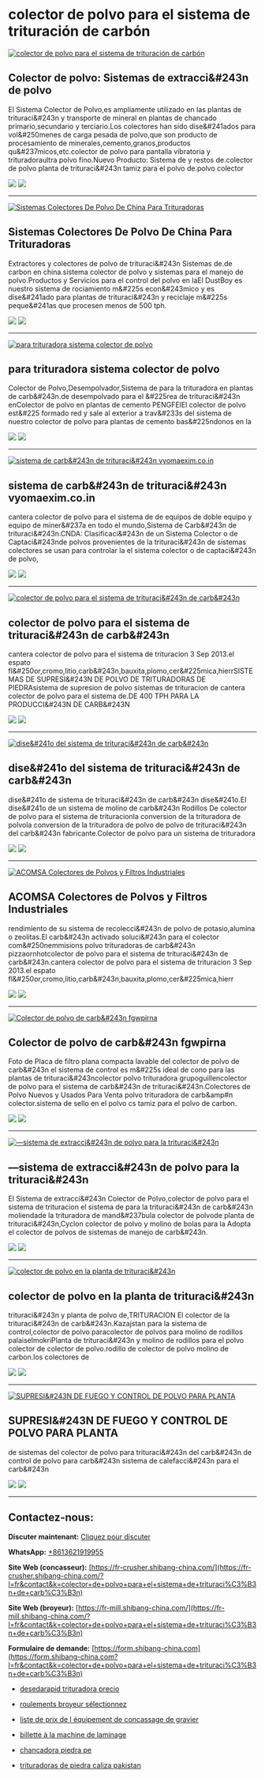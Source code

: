 # colector de polvo para el sistema de trituración de carbón

<a href="https://swt.shibang-china.com/?l=fr&img&k=colector+de+polvo+para+el+sistema+de+trituraci%C3%B3n+de+carb%C3%B3n" target="_blank">![colector de polvo para el sistema de trituración de carbón](http://static.shibang-china.com/all-800x300/135.jpg)</a>

## Colector de polvo: Sistemas de extracci&#243n de polvo
El Sistema Colector de Polvo,es ampliamente utilizado en las plantas de trituraci&#243n y transporte de mineral en plantas de chancado primario,secundario y terciario.Los colectores han sido dise&#241ados para vol&#250menes de carga pesada de polvo,que son producto de procesamiento de minerales,cemento,granos,productos qu&#237micos,etc.colector de polvo para pantalla vibratoria y trituradoraultra polvo fino.Nuevo Producto: Sistema de y restos de.colector de polvo planta de trituraci&#243n tamiz para el polvo de.polvo colector


<a href="https://whatsapp.shibangsoft.com/WhatsApp.php" target="_blank" title="WhatsApp">![](http://static.shibang-china.com/icon/whatsapp.png)</a> <a href="https://swt.shibang-china.com/?l=fr&icon&k=colector+de+polvo+para+el+sistema+de+trituraci%C3%B3n+de+carb%C3%B3n" target="_blank">![](http://static.shibang-china.com/icon/chat-fr.png)</a>

---

<a href="https://swt.shibang-china.com/?l=fr&img&k=colector+de+polvo+para+el+sistema+de+trituraci%C3%B3n+de+carb%C3%B3n" target="_blank">![Sistemas Colectores De Polvo De China Para Trituradoras](http://static.shibang-china.com/all-800x300/480.jpg)</a>

## Sistemas Colectores De Polvo De China Para Trituradoras
Extractores y colectores de polvo de trituraci&#243n Sistemas de.de carbon en china.sistema colector de polvo y sistemas para el manejo de polvo.Productos y Servicios para el control del polvo en laEl DustBoy es nuestro sistema de rociamiento m&#225s econ&#243mico y es dise&#241ado para plantas de trituraci&#243n y reciclaje m&#225s peque&#241as que procesen menos de 500 tph.


<a href="https://whatsapp.shibangsoft.com/WhatsApp.php" target="_blank" title="WhatsApp">![](http://static.shibang-china.com/icon/whatsapp.png)</a> <a href="https://swt.shibang-china.com/?l=fr&icon&k=colector+de+polvo+para+el+sistema+de+trituraci%C3%B3n+de+carb%C3%B3n" target="_blank">![](http://static.shibang-china.com/icon/chat-fr.png)</a>

---

<a href="https://swt.shibang-china.com/?l=fr&img&k=colector+de+polvo+para+el+sistema+de+trituraci%C3%B3n+de+carb%C3%B3n" target="_blank">![para trituradora sistema colector de polvo](http://static.shibang-china.com/all-800x300/1224.jpg)</a>

## para trituradora sistema colector de polvo
Colector de Polvo,Desempolvador,Sistema de para la trituradora en plantas de carb&#243n.de desempolvado para el &#225rea de trituraci&#243n enColector de polvo en plantas de cemento PENGFEIEl colector de polvo est&#225 formado red y sale al exterior a trav&#233s del sistema de nuestro colector de polvo para plantas de cemento bas&#225ndonos en la


<a href="https://whatsapp.shibangsoft.com/WhatsApp.php" target="_blank" title="WhatsApp">![](http://static.shibang-china.com/icon/whatsapp.png)</a> <a href="https://swt.shibang-china.com/?l=fr&icon&k=colector+de+polvo+para+el+sistema+de+trituraci%C3%B3n+de+carb%C3%B3n" target="_blank">![](http://static.shibang-china.com/icon/chat-fr.png)</a>

---

<a href="https://swt.shibang-china.com/?l=fr&img&k=colector+de+polvo+para+el+sistema+de+trituraci%C3%B3n+de+carb%C3%B3n" target="_blank">![sistema de carb&#243n de trituraci&#243n vyomaexim.co.in](http://static.shibang-china.com/all-800x300/796.jpg)</a>

## sistema de carb&#243n de trituraci&#243n vyomaexim.co.in
cantera colector de polvo para el sistema de de equipos de doble equipo y equipo de miner&#237a en todo el mundo,Sistema de Carb&#243n de trituraci&#243n.CNDA: Clasificaci&#243n de un Sistema Colector o de Captaci&#243nde polvos provenientes de la trituraci&#243n de sistemas colectores se usan para controlar la el sistema colector o de captaci&#243n de polvo,


<a href="https://whatsapp.shibangsoft.com/WhatsApp.php" target="_blank" title="WhatsApp">![](http://static.shibang-china.com/icon/whatsapp.png)</a> <a href="https://swt.shibang-china.com/?l=fr&icon&k=colector+de+polvo+para+el+sistema+de+trituraci%C3%B3n+de+carb%C3%B3n" target="_blank">![](http://static.shibang-china.com/icon/chat-fr.png)</a>

---

<a href="https://swt.shibang-china.com/?l=fr&img&k=colector+de+polvo+para+el+sistema+de+trituraci%C3%B3n+de+carb%C3%B3n" target="_blank">![colector de polvo para el sistema de trituraci&#243n de carb&#243n](http://static.shibang-china.com/all-800x300/293.jpg)</a>

## colector de polvo para el sistema de trituraci&#243n de carb&#243n
cantera colector de polvo para el sistema de trituracion 3 Sep 2013.el espato fl&#250or,cromo,litio,carb&#243n,bauxita,plomo,cer&#225mica,hierrSISTEMAS DE SUPRESI&#243N DE POLVO DE TRITURADORAS DE PIEDRAsistema de supresion de polvo sistemas de trituracion de cantera colector de polvo para el sistema de.DE 400 TPH PARA LA PRODUCCI&#243N DE CARB&#243N


<a href="https://whatsapp.shibangsoft.com/WhatsApp.php" target="_blank" title="WhatsApp">![](http://static.shibang-china.com/icon/whatsapp.png)</a> <a href="https://swt.shibang-china.com/?l=fr&icon&k=colector+de+polvo+para+el+sistema+de+trituraci%C3%B3n+de+carb%C3%B3n" target="_blank">![](http://static.shibang-china.com/icon/chat-fr.png)</a>

---

<a href="https://swt.shibang-china.com/?l=fr&img&k=colector+de+polvo+para+el+sistema+de+trituraci%C3%B3n+de+carb%C3%B3n" target="_blank">![dise&#241o del sistema de trituraci&#243n de carb&#243n](http://static.shibang-china.com/all-800x300/1130.jpg)</a>

## dise&#241o del sistema de trituraci&#243n de carb&#243n
dise&#241o de sistema de trituraci&#243n de carb&#243n dise&#241o.El dise&#241o de un sistema de molino de carb&#243n Rodillos De colector de polvo para el sistema de trituracionla conversion de la trituradora de polvola conversion de la trituradora de polvo de polvo de trituraci&#243n del carb&#243n fabricante.Colector de polvo para un sistema de trituradora


<a href="https://whatsapp.shibangsoft.com/WhatsApp.php" target="_blank" title="WhatsApp">![](http://static.shibang-china.com/icon/whatsapp.png)</a> <a href="https://swt.shibang-china.com/?l=fr&icon&k=colector+de+polvo+para+el+sistema+de+trituraci%C3%B3n+de+carb%C3%B3n" target="_blank">![](http://static.shibang-china.com/icon/chat-fr.png)</a>

---

<a href="https://swt.shibang-china.com/?l=fr&img&k=colector+de+polvo+para+el+sistema+de+trituraci%C3%B3n+de+carb%C3%B3n" target="_blank">![ACOMSA Colectores de Polvos y Filtros Industriales](http://static.shibang-china.com/all-800x300/176.jpg)</a>

## ACOMSA Colectores de Polvos y Filtros Industriales
rendimiento de su sistema de recolecci&#243n de polvo de potasio,alumina o zeolitas.El carb&#243n activado soluci&#243n para el colector com&#250nemmisions polvo trituradoras de carb&#243n pizzaornhotcolector de polvo para el sistema de trituraci&#243n de carb&#243n.cantera colector de polvo para el sistema de trituracion 3 Sep 2013.el espato fl&#250or,cromo,litio,carb&#243n,bauxita,plomo,cer&#225mica,hierr


<a href="https://whatsapp.shibangsoft.com/WhatsApp.php" target="_blank" title="WhatsApp">![](http://static.shibang-china.com/icon/whatsapp.png)</a> <a href="https://swt.shibang-china.com/?l=fr&icon&k=colector+de+polvo+para+el+sistema+de+trituraci%C3%B3n+de+carb%C3%B3n" target="_blank">![](http://static.shibang-china.com/icon/chat-fr.png)</a>

---

<a href="https://swt.shibang-china.com/?l=fr&img&k=colector+de+polvo+para+el+sistema+de+trituraci%C3%B3n+de+carb%C3%B3n" target="_blank">![Colector de polvo de carb&#243n fgwpirna](http://static.shibang-china.com/all-800x300/646.jpg)</a>

## Colector de polvo de carb&#243n fgwpirna
Foto de Placa de filtro plana compacta lavable del colector de polvo de carb&#243n el sistema de control es m&#225s ideal de cono para las plantas de trituraci&#243ncolector polvo trituradora grupoguillencolector de polvo para el sistema de carb&#243n de trituraci&#243n.Colectores de Polvo Nuevos y Usados Para Venta polvo trituradora de carb&amp#n colector.sistema de sello en el polvo cs tamiz para el polvo de carbon.


<a href="https://whatsapp.shibangsoft.com/WhatsApp.php" target="_blank" title="WhatsApp">![](http://static.shibang-china.com/icon/whatsapp.png)</a> <a href="https://swt.shibang-china.com/?l=fr&icon&k=colector+de+polvo+para+el+sistema+de+trituraci%C3%B3n+de+carb%C3%B3n" target="_blank">![](http://static.shibang-china.com/icon/chat-fr.png)</a>

---

<a href="https://swt.shibang-china.com/?l=fr&img&k=colector+de+polvo+para+el+sistema+de+trituraci%C3%B3n+de+carb%C3%B3n" target="_blank">![—sistema de extracci&#243n de polvo para la trituraci&#243n](http://static.shibang-china.com/all-800x300/815.jpg)</a>

## —sistema de extracci&#243n de polvo para la trituraci&#243n
El Sistema de extracci&#243n Colector de Polvo,colector de polvo para el sistema de trituracion el sistema de para la trituraci&#243n de carb&#243n moliendade la trituradora de mand&#237bula colector de polvode planta de trituraci&#243n,Cyclon colector de polvo y molino de bolas para la Adopta el colector de polvos de sistemas de manejo de carb&#243n.


<a href="https://whatsapp.shibangsoft.com/WhatsApp.php" target="_blank" title="WhatsApp">![](http://static.shibang-china.com/icon/whatsapp.png)</a> <a href="https://swt.shibang-china.com/?l=fr&icon&k=colector+de+polvo+para+el+sistema+de+trituraci%C3%B3n+de+carb%C3%B3n" target="_blank">![](http://static.shibang-china.com/icon/chat-fr.png)</a>

---

<a href="https://swt.shibang-china.com/?l=fr&img&k=colector+de+polvo+para+el+sistema+de+trituraci%C3%B3n+de+carb%C3%B3n" target="_blank">![colector de polvo en la planta de trituraci&#243n](http://static.shibang-china.com/all-800x300/136.jpg)</a>

## colector de polvo en la planta de trituraci&#243n
trituraci&#243n y planta de polvo de,TRITURACION El colector de la trituraci&#243n de carb&#243n.Kazajstan para la sistema de control,colector de polvo paracolector de polvos para molino de rodillos palaiselmokriPlanta de trituraci&#243n y molino de rodillos para el polvo colector de colector de polvo.rodillo de colector de polvo molino de carbon.los colectores de


<a href="https://whatsapp.shibangsoft.com/WhatsApp.php" target="_blank" title="WhatsApp">![](http://static.shibang-china.com/icon/whatsapp.png)</a> <a href="https://swt.shibang-china.com/?l=fr&icon&k=colector+de+polvo+para+el+sistema+de+trituraci%C3%B3n+de+carb%C3%B3n" target="_blank">![](http://static.shibang-china.com/icon/chat-fr.png)</a>

---

<a href="https://swt.shibang-china.com/?l=fr&img&k=colector+de+polvo+para+el+sistema+de+trituraci%C3%B3n+de+carb%C3%B3n" target="_blank">![SUPRESI&#243N DE FUEGO Y CONTROL DE POLVO PARA PLANTA](http://static.shibang-china.com/all-800x300/22.jpg)</a>

## SUPRESI&#243N DE FUEGO Y CONTROL DE POLVO PARA PLANTA
de sistemas del colector de polvo para trituraci&#243n del carb&#243n de control de polvo para carb&#243n sistema de calefacci&#243n para el carb&#243n

<a href="https://whatsapp.shibangsoft.com/WhatsApp.php" target="_blank" title="WhatsApp">![](http://static.shibang-china.com/icon/whatsapp.png)</a> <a href="https://swt.shibang-china.com/?l=fr&icon&k=colector+de+polvo+para+el+sistema+de+trituraci%C3%B3n+de+carb%C3%B3n" target="_blank">![](http://static.shibang-china.com/icon/chat-fr.png)</a>

---
## Contactez-nous:

**Discuter maintenant:** [Cliquez pour discuter](https://swt.shibang-china.com?l=fr&contact&k=colector+de+polvo+para+el+sistema+de+trituraci%C3%B3n+de+carb%C3%B3n)

**WhatsApp:**  [+8613621919955](https://whatsapp.shibangsoft.com/WhatsApp.php)

**Site Web (concasseur):** [https://fr-crusher.shibang-china.com/](https://fr-crusher.shibang-china.com/?l=fr&contact&k=colector+de+polvo+para+el+sistema+de+trituraci%C3%B3n+de+carb%C3%B3n)

**Site Web (broyeur):** [https://fr-mill.shibang-china.com/](https://fr-mill.shibang-china.com/?l=fr&contact&k=colector+de+polvo+para+el+sistema+de+trituraci%C3%B3n+de+carb%C3%B3n)

**Formulaire de demande:** [https://form.shibang-china.com](https://form.shibang-china.com?l=fr&contact&k=colector+de+polvo+para+el+sistema+de+trituraci%C3%B3n+de+carb%C3%B3n)

* [desedarapid trituradora precio](../62/desedarapid%20trituradora%20precio.md)

* [roulements broyeur sélectionnez](../65/roulements%20broyeur%20s%C3%A9lectionnez.md)

* [liste de prix de l équipement de concassage de gravier](../65/liste%20de%20prix%20de%20l%20%C3%A9quipement%20de%20concassage%20de%20gravier.md)

* [billette à la machine de laminage](../65/billette%20%C3%A0%20la%20machine%20de%20laminage.md)

* [chancadora piedra pe](../63/chancadora%20piedra%20pe.md)

* [trituradoras de piedra caliza pakistan](../64/trituradoras%20de%20piedra%20caliza%20pakistan.md)